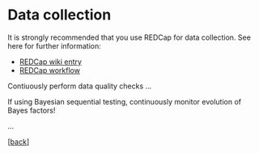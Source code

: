 # Data collection

It is strongly recommended that you use REDCap for data collection. See here for further information:

- [REDCap wiki entry](https://github.com/alex-strobel/DPP-LabManual/wiki/REDCap)
- [REDCap workflow](https://github.com/alex-strobel/DPP-LabManual/tree/main/Manuals/REDCap)

Contiuously perform data quality checks ... <!-- add detail how to do so -->

If using Bayesian sequential testing, continuously monitor evolution of Bayes factors!

...

[[back](00_How_to_organize_a_research_project.md#organization-of-this-manual)]
